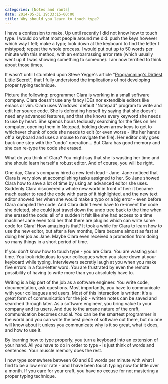 ```yaml
---
categories: [Notes and rants]
date: 2014-05-31 19:33:15+00:00
title: Why should you learn to touch type?
---
```


I have a confession to make. Up until recently I did not know how to touch type. I would do what most people around me did: push the keys however which way I felt; make a typo; look down at the keyboard to find the letter I mistyped; repeat the whole process. I would put out up to 50 words per minute with this method, with an embarrassing error rate (which usually went up if I was showing something to someone). I am now terrified to think about those times.

It wasn't until I stumbled upon Steve Yegge's article "[Programming's Dirtiest Little Secret](http://steve-yegge.blogspot.com/2008/09/programmings-dirtiest-little-secret.html)", that I fully understood the implications of not developing proper typing technique.

Picture the following: programmer Clara is working in a small software company. Clara doesn't use any fancy IDEs nor extendible editors like emacs or vim. Clara uses Windows' default "Notepad" program to write and edit her source code. She is defending herself by saying that she doesn't need any advanced features, and that she knows every keyword she needs to use by heart. She spends hours tediously searching for the files on her computer, opening them in Notepad, holding down arrow keys to get to whichever chunk of code she needs to edit (or even worse - lifts her hands off a keyboard and uses a mouse to navigate the file). Her editor only goes back one step with the "undo" operation... But Clara has good memory and she can re-type the code she erased.

What do you think of Clara? You might say that she is wasting her time and she should learn herself a robust editor. And of course, you will be right.

One day, Clara's company hired a new tech lead - Jane. Jane noticed that Clara is very slow at accomplishing tasks assigned to her. So Jane showed Clara how to save a lot of time by using an advanced editor she uses. Suddenly Clara discovered a whole new world in front of her: it became much easier to read the code with parts of it highlighted, and the new text editor showed her when she would make a typo or a big error - even before Clara compiled the code. And Clara didn't even have to re-invent the code she deleted, she could just travel down the undo tree back to the time when she erased the code: all of a sudden it felt like she had access to a time machine! Jane even told her that there are plugins which can write some code for Clara! How amazing is that? It took a while for Clara to learn how to use the new editor, but after a few months, Clara became almost as fast at doing her job as Jane. Maybe Clara even received a promotion from doing so many things in a short period of time.

If you don't know how to touch type - you are Clara. You are wasting your time. You look ridiculous to your colleagues when you stare down at your keyboard while typing. Interviewers secretly laugh at you when you make five errors in a four-letter word. You are frustrated by even the remote possibility of having to write more than you absolutely have to.

Writing is a big part of the job as a software engineer. You write code, documentation, ask questions. Most importantly, you have to communicate with your colleagues and users. Most of this interaction is written: it's a great form of communication for the job - written notes can be saved and searched through later. As a software engineer, you bring value to your company and its users. And due to the arcane nature of the craft, communication becomes crucial. You can be the smartest programmer in the world and you can write the best piece of software out there, but no one will know about it unless you communicate why is it so great, what it does, and how to use it.

By learning how to type properly, you turn a keyboard into an extension of your hand. All you have to do in order to type - is just think of words and sentences. Your muscle memory does the rest.

I now type somewhere between 60 and 80 words per minute with what I find to be a low error rate - and I have been touch typing now for little over a month. If you care for your craft, you have no excuse for not mastering a proper typing technique.
